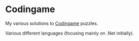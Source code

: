 # Codingame

My various solutions to [Codingame](https://www.codingame.com) puzzles.

Various different languages (focusing mainly on .Net initially).
